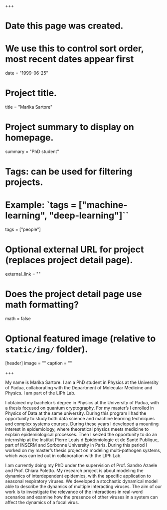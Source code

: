 +++
# Date this page was created.
# We use this to control sort order, most recent dates appear first
date = "1999-06-25"

# Project title.
title = "Marika Sartore"

# Project summary to display on homepage.
summary = "PhD student"

# Tags: can be used for filtering projects.
# Example: `tags = ["machine-learning", "deep-learning"]``
tags = ["people"]

# Optional external URL for project (replaces project detail page).
external_link = ""

# Does the project detail page use math formatting?
math = false

# Optional featured image (relative to `static/img/` folder).
[header]
image = ""
caption = ""

+++

My name is Marika Sartore. I am a PhD student in Physics at the University of Padua, collaborating with the Department of Molecular Medicine and Physics. I am part of the LIPh Lab.

I obtained my bachelor’s degree in Physics at the University of Padua, with a thesis focused on quantum cryptography. For my master’s I enrolled in Physics of Data at the same university. During this program I had the opportunity to study both data science and machine learning techniques and complex systems courses. During these years I developed a mounting interest in epidemiology, where theoretical physics meets medicine to explain epidemiological processes. Then I seized the opportunity to do an internship at the Institut Pierre Louis d'Epidémiologie et de Santé Publique, part of INSERM and Sorbonne University in Paris. During this period I worked on my master’s thesis project on modeling multi-pathogen systems, which was carried out in collaboration with the LIPh Lab. 

I am currently doing my PhD under the supervision of Prof. Sandro Azaele and Prof. Chiara Poletto. My research project is about modeling the dynamics of interdependent epidemics, with the specific application to seasonal respiratory viruses. We developed a stochastic dynamical model able to describe the dynamics of multiple interacting viruses. The aim of our work is to investigate the relevance of the interactions in real-word scenarios and examine how the presence of other viruses in a system can affect the dynamics of a focal virus.

